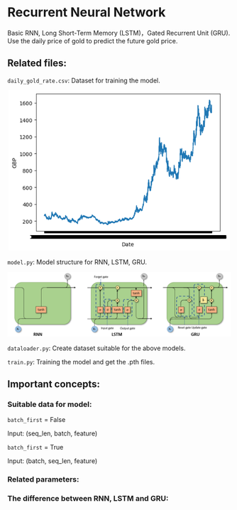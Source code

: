 # Recurrent Neural Network
Basic RNN, Long Short-Term Memory (LSTM)，Gated Recurrent Unit (GRU). Use the daily price of gold to predict the future gold price.

## Related files: 
`daily_gold_rate.csv`: Dataset for training the model. 
<div align="center">
  <img src="images/data.png" width="500" />
</div> 

`model.py`: Model structure for RNN, LSTM, GRU. 
<div align="center">
  <img src="images/model.png" width="700" />
</div> 

`dataloader.py`: Create dataset suitable for the above models. 

`train.py`: Training the model and get the .pth files.

## Important concepts:
### Suitable data for model:
`batch_first` = False

Input: (seq_len, batch, feature) 

`batch_first` = True

Input: (batch, seq_len, feature) 

### Related parameters:


### The difference between RNN, LSTM and GRU:



